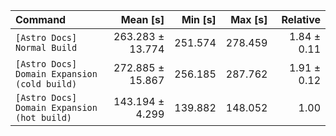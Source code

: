| Command | Mean [s] | Min [s] | Max [s] | Relative |
|:---|---:|---:|---:|---:|
| `[Astro Docs] Normal Build` | 263.283 ± 13.774 | 251.574 | 278.459 | 1.84 ± 0.11 |
| `[Astro Docs] Domain Expansion (cold build)` | 272.885 ± 15.867 | 256.185 | 287.762 | 1.91 ± 0.12 |
| `[Astro Docs] Domain Expansion (hot build)` | 143.194 ± 4.299 | 139.882 | 148.052 | 1.00 |
